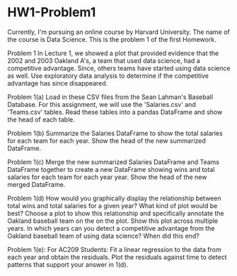# HW1-Problem1
Currently, I'm pursuing an online course by Harvard University. The name of the course is Data Science. This is the problem 1 of the first Homework.

Problem 1
In Lecture 1, we showed a plot that provided evidence that the 2002 and 2003 Oakland A's, a team that used data science, had a competitive advantage. Since, others teams have started using data science as well. Use exploratory data analysis to determine if the competitive advantage has since disappeared.

Problem 1(a)
Load in these CSV files from the Sean Lahman's Baseball Database. For this assignment, we will use the 'Salaries.csv' and 'Teams.csv' tables. Read these tables into a pandas DataFrame and show the head of each table.

Problem 1(b)
Summarize the Salaries DataFrame to show the total salaries for each team for each year. Show the head of the new summarized DataFrame.

Problem 1(c)
Merge the new summarized Salaries DataFrame and Teams DataFrame together to create a new DataFrame showing wins and total salaries for each team for each year year. Show the head of the new merged DataFrame.

Problem 1(d)
How would you graphically display the relationship between total wins and total salaries for a given year? What kind of plot would be best? Choose a plot to show this relationship and specifically annotate the Oakland baseball team on the on the plot. Show this plot across multiple years. In which years can you detect a competitive advantage from the Oakland baseball team of using data science? When did this end?

Problem 1(e):
For AC209 Students: Fit a linear regression to the data from each year and obtain the residuals. Plot the residuals against time to detect patterns that support your answer in 1(d).
